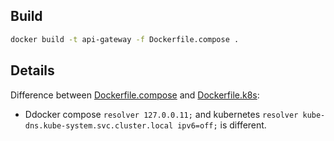## Build

```bash
docker build -t api-gateway -f Dockerfile.compose .
```

## Details

Difference between [Dockerfile.compose](./Dockerfile.compose) and [Dockerfile.k8s](./Dockerfile.k8s):

- Ddocker compose `resolver 127.0.0.11;` and kubernetes `resolver kube-dns.kube-system.svc.cluster.local ipv6=off;` is different.
